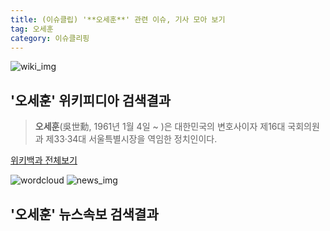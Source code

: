 ```yaml
---
title: (이슈클립) '**오세훈**' 관련 이슈, 기사 모아 보기
tag: 오세훈
category: 이슈클리핑
---
```

![wiki_img](https://user-images.githubusercontent.com/42597476/44503234-41136a80-a6d0-11e8-9071-6fc6418eafe4.png)
## **'**오세훈**'** 위키피디아 검색결과
>**오세훈**(吳世勳, 1961년 1월 4일 ~ )은 대한민국의 변호사이자 제16대 국회의원과 제33·34대 서울특별시장을 역임한 정치인이다.

<a href="https://ko.wikipedia.org/wiki/오세훈" target="_blank">위키백과 전체보기</a>

![wordcloud](https://s3.ap-northeast-2.amazonaws.com/lyrics101-wordcloud/2018-10-02-1538492033.png)
![news_img](https://user-images.githubusercontent.com/42597476/44507050-1206f400-a6e4-11e8-8d98-7ffbfebb353f.png)
## **'**오세훈**'** 뉴스속보 검색결과

